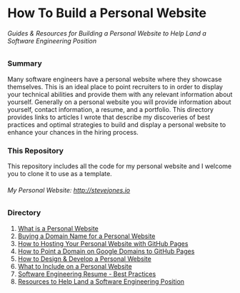 # How To Build a Personal Website
###### Guides & Resources for Building a Personal Website to Help Land a Software Engineering Position

### Summary
Many software engineers have a personal website where they showcase themselves. This is an ideal place to point recruiters to in order to display your technical abilities and provide them with any relevant information about yourself. Generally on a personal website you will provide information about yourself, contact information, a resume, and a portfolio. This directory provides links to articles I wrote that describe my discoveries of best practices and optimal strategies to build and display a personal website to enhance your chances in the hiring process.

### This Repository
This repository includes all the code for my personal website and I welcome you to clone it to use as a template.
###### My Personal Website: http://stevejones.io

### Directory
1. [What is a Personal Website](https://medium.com/@steve_jones/what-is-a-personal-website-3e18926847ba#.ad5u6juwy)
2. [Buying a Domain Name for a Personal Website](https://medium.com/@steve_jones/buying-a-domain-name-for-a-personal-website-388c97793104#.x9w0102cj)
3. [How to Hosting Your Personal Website with GitHub Pages](https://medium.com/@steve_jones/hosting-a-personal-website-with-github-pages-ff78ede9bdd6#.31qmfm626)
4. [How to Point a Domain on Google Domains to GitHub Pages](https://medium.com/@steve_jones/4-how-to-point-a-domain-on-google-domains-to-github-pages-1d4c24f01382#.o5p980ren)
5. [How to Design & Develop a Personal Website](https://medium.com/@steve_jones/how-to-design-develop-a-personal-website-4b44418d537a#.vpj6ztc23)
6. [What to Include on a Personal Website](https://medium.com/@steve_jones/6-what-to-include-on-a-personal-website-1602351b42cf#.ss7qmv4e6)
7. [Software Engineering Resume - Best Practices](https://medium.com/@steve_jones/7-software-engineer-resume-best-practices-7598636bdf3f#.wohxj35hz)
8. [Resources to Help Land a Software Engineering Position](https://medium.com/@steve_jones/8-resources-to-help-land-a-software-engineering-position-9291322f8d21#.pqo9ggl24)
